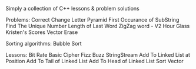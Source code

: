 Simply a collection of C++ lessons & problem solutions

Problems:
    Correct Change
    Letter Pyramid
    First Occurance of SubString
    Find The Unique Number
    Length of Last Word
    ZigZag word - V2
    Hour Glass
    Kristen's Scores
    Vector Erase

Sorting algorithms:
    Bubble Sort

Lessons:
    Bit Rate
    Basic Cipher
    Fizz Buzz
    StringStream
    Add To Linked List at Position
    Add To Tail of Linked List
    Add To Head of Linked List
    Sort Vector
